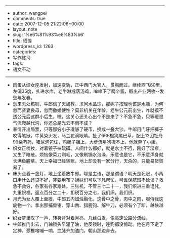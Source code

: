 - --
- author: wangpei
- comments: true
- date: 2007-12-05 21:22:06+00:00
- layout: note
- slug: '%e6%81%93%e6%83%b6'
- title: 恓惶
- wordpress_id: 1263
- categories:
- 写作练习
- tags:
- 语文不动
- --
- 肉蛋从织女座发射，加速变轨，正中西门大官人，贯胸而过。继续西飞60里，左偏35度，扎进水库。老牛淋成落汤鸡，哞哞下了两个蛋，孵出产业两枚--发愁与发春。
- 愁来无处核销，牛郎信了天蝎教。求问水晶球，那妮子按理也该是水瓶，为何忽而贤妻良母，忽而撒娇使性？莫非机关在年龄，老牛公元前出生，咋就摸不透公元后这群小后生。嘿，这关心还关心出个不是来了？不急不急，只等暖湿气流爬越代沟，你还总是光云不雨不成？
- 春情开出局票，只等那穷小子凑够了硬币，换成一叠大钞。牛郎用门牙把裤子咬得笔挺，牛黄染头发，马兰花滴眼睛。扯了666根狗尾巴草，配上12团牡丹99朵芍药，猪尿泡包住，鸡肠子捆上，大步流星狗撵不上，他就奔了小康。
- 织女正梳妆，对着镜子抹硫磺。人间什么都好，就是水土不行，刚好了湿疹，又生了暗疮。烦恼像菜刀剃毛，又像刷锅水泡澡，乐意也是它，不乐意浑身就长满鱼腥草。天上幸福已经转账，地上却没有一家分行，天杀的，只能易货贸易了。
- 床头点着一盏灯，地上坐着放牛郎。哪是主语，那是谓语？明天是死限，小两口用什么还贷不好，非要用布？姐妹们可以下凡帮忙，可谁保航班不延误？救急不救穷，各家有各家难处。三张机，不管三七二十一，我们织进三重诅咒，九重祝福，返点百分之二十，扣税百分之七，我们织，我们织。
- 月光为女人覆上面膜，牛郎五内蜡烛融化。这骨中之骨，肉中之肉，服侍我这废物一个。拿出那捕兽钳、穿山凿、猎鹿钩、解牛刀，必须有个了断，越快越好。
- 织女梦里叹了一声，转身背对着月亮，几丝白发，像高速公路分流线。
- 牛郎推门出去，门轴锁头早灌了油，他反锁时，连狗都没惊动。他在月下定了定神，颈椎咯嘣一响，血脉齐加油门，朝山那边奔去。
